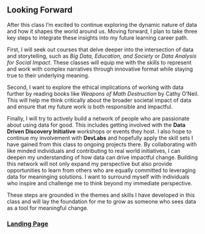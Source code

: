 ## Looking Forward
After this class I’m excited to continue exploring the dynamic nature of data and how it shapes the world around us. Moving forward, I plan to take three key steps to integrate these insights into my future learning career path.

First, I will seek out courses that delve deeper into the intersection of data and storytelling, such as *Big Data, Education, and Society* or *Data Analysis for Social Impact*. These classes will equip me with the skills to represent and work with complex narratives through innovative format while staying true to their underlying meaning.

Second, I want to explore the ethical implications of working with data further by reading books like *Weapons of Math Destruction* by Cathy O’Neil. This will help me think critically about the broader societal impact of data and ensure that my future work is both responsible and impactful.

Finally, I will try to actively build a network of people who are passionate about using data for good. This includes getting involved with the **Data Driven Discovery Initiative** workshops or events they host. I also hope to continue my involvement with **DevLabs** and hopefully apply the skill sets I have gained from this class to ongoing projects there. By collaborating with like minded individuals and contributing to real world initiatives, I can deepen my understanding of how data can drive impactful change. Building this network will not only expand my perspective but also provide opportunities to learn from others who are equally committed to leveraging data for meaninging solutions. I want to surround myself with individuals who inspire and challenge me to think beyond my immediate perspective.

These steps are grounded in the themes and skills I have developed in this class and will lay the foundation for me to grow as someone who sees data as a tool for meaningful change.









### [Landing Page](README.md)
